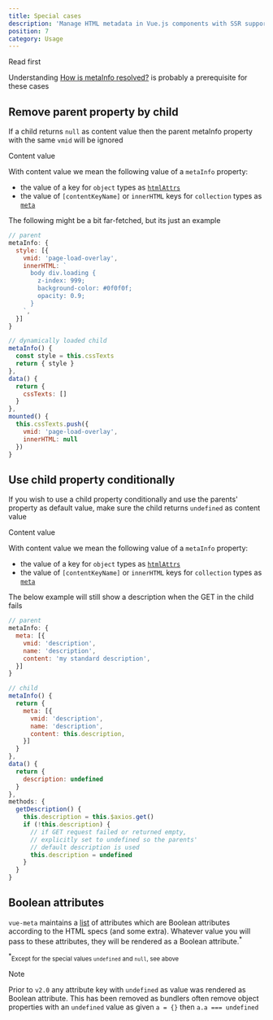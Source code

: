 ```yaml
---
title: Special cases
description: 'Manage HTML metadata in Vue.js components with SSR support for Nuxt.js!'
position: 7
category: Usage
---
```


<alert type="info">

  Read first
  
  Understanding [How is metaInfo resolved?](/faq/metainfo#concatenate-metadata) is probably a prerequisite for these cases
  
</alert>

## Remove parent property by child

If a child returns `null` as content value then the parent metaInfo property with the same `vmid` will be ignored

<alert type="info">

  Content value

  With content value we mean the following value of a `metaInfo` property:
  - the value of a key for `object` types as [`htmlAttrs`](/api/metainfo-properties#htmlattrs)
  - the value of `[contentKeyName]` or `innerHTML` keys for `collection` types as [`meta`](/api/metainfo-properties#meta)

</alert>

The following might be a bit far-fetched, but its just an example
```js
// parent
metaInfo: {
  style: [{
    vmid: 'page-load-overlay',
    innerHTML: `
      body div.loading {
        z-index: 999;
        background-color: #0f0f0f;
        opacity: 0.9;
      }
    `,
  }]
}

// dynamically loaded child
metaInfo() {
  const style = this.cssTexts
  return { style }
},
data() {
  return {
    cssTexts: []
  }
},
mounted() {
  this.cssTexts.push({
    vmid: 'page-load-overlay',
    innerHTML: null
  })
}
```

## Use child property conditionally

If you wish to use a child property conditionally and use the parents' property as default value, make sure the child returns `undefined` as content value

<alert type="info">

  Content value
 
  With content value we mean the following value of a `metaInfo` property:
  - the value of a key for `object` types as [`htmlAttrs`](/api/metainfo-properties#htmlattrs)
  - the value of `[contentKeyName]` or `innerHTML` keys for `collection` types as [`meta`](/api/metainfo-properties#meta)

</alert>

The below example will still show a description when the GET in the child fails
```js
// parent
metaInfo: {
  meta: [{
    vmid: 'description',
    name: 'description',
    content: 'my standard description',
  }]
}

// child
metaInfo() {
  return {
    meta: [{
      vmid: 'description',
      name: 'description',
      content: this.description,
    }]
  }
},
data() {
  return {
    description: undefined
  }
},
methods: {
  getDescription() {
    this.description = this.$axios.get()
    if (!this.description) {
      // if GET request failed or returned empty,
      // explicitly set to undefined so the parents'
      // default description is used
      this.description = undefined
    }
  }
}
```

## Boolean attributes

`vue-meta` maintains a [list](https://github.com/nuxt/vue-meta/blob/master/src/shared/constants.js) of attributes which are Boolean attributes according to the HTML specs (and some extra). Whatever value you will pass to these attributes, they will be rendered as a Boolean attribute.<sup>*</sup>

<sup>*</sup><small>Except for the special values `undefined` and `null`, see above</small>

<alert type="info">
  
  Note
  
  Prior to `v2.0` any attribute key with `undefined` as value was rendered as Boolean attribute. This has been removed as bundlers often remove object properties with an `undefined` value as given `a = {}` then `a.a === undefined`

</alert>